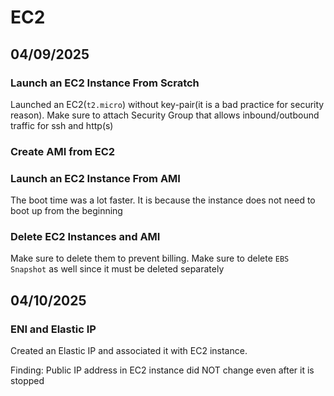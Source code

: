 # EC2

## 04/09/2025
### Launch an EC2 Instance From Scratch
Launched an EC2(`t2.micro`) without key-pair(it is a bad practice for security reason). Make sure to attach Security Group that allows inbound/outbound traffic for ssh and http(s)

### Create AMI from EC2

### Launch an EC2 Instance From AMI
The boot time was a lot faster. It is because the instance does not need to boot up from the beginning

### Delete EC2 Instances and AMI
Make sure to delete them to prevent billing. Make sure to delete `EBS Snapshot` as well since it must be deleted separately

## 04/10/2025
### ENI and Elastic IP
Created an Elastic IP and associated it with EC2 instance.

Finding: Public IP address in EC2 instance did NOT change even after it is stopped

